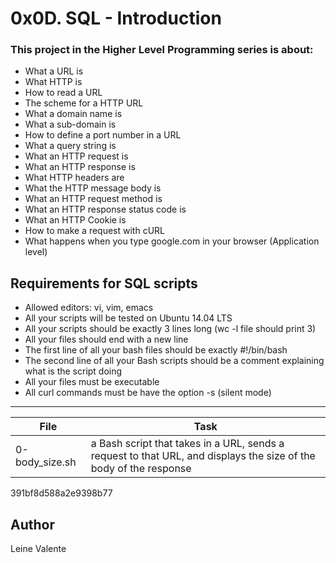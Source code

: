 # 0x0D. SQL - Introduction

### This project in the Higher Level Programming series is about:

 * What a URL is
 * What HTTP is
 * How to read a URL
 * The scheme for a HTTP URL
 * What a domain name is
 * What a sub-domain is
 * How to define a port number in a URL
 * What a query string is
 * What an HTTP request is
 * What an HTTP response is
 * What HTTP headers are
 * What the HTTP message body is
 * What an HTTP request method is
 * What an HTTP response status code is
 * What an HTTP Cookie is
 * How to make a request with cURL
 * What happens when you type google.com in your browser (Application level)

## Requirements for SQL scripts

 * Allowed editors: vi, vim, emacs
 * All your scripts will be tested on Ubuntu 14.04 LTS
 * All your scripts should be exactly 3 lines long (wc -l file should print 3)
 * All your files should end with a new line
 * The first line of all your bash files should be exactly #!/bin/bash
 * The second line of all your Bash scripts should be a comment explaining what is the script doing
 * All your files must be executable
 * All curl commands must be have the option -s (silent mode)

---
File|Task
---|---
0-body_size.sh | a Bash script that takes in a URL, sends a request to that URL, and displays the size of the body of the response



391bf8d588a2e9398b77

## Author
Leine Valente
